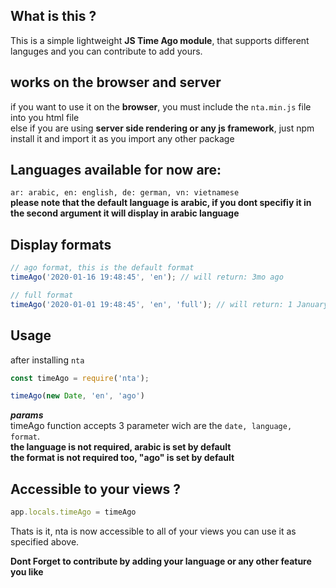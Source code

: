 ## What is this ?
This is a simple lightweight **JS Time Ago module**,
that supports different languges and you can contribute to add yours.

## works on the browser and server
if you want to use it on the **browser**, you must include the `nta.min.js` file into you html file
<br/>
else if you are using **server side rendering or any js framework**, just npm install it and import it as you import any other package 


## Languages available for now are:
`ar: arabic, en: english, de: german, vn: vietnamese`  
**please note that the default language is arabic, if you dont specifiy it in the second argument it will display in arabic language**

## Display formats

```javascript
// ago format, this is the default format
timeAgo('2020-01-16 19:48:45', 'en'); // will return: 3mo ago

// full format
timeAgo('2020-01-01 19:48:45', 'en', 'full'); // will return: 1 January

```

## Usage
after installing `nta`

```javascript
const timeAgo = require('nta');

timeAgo(new Date, 'en', 'ago')
```

***params*** <br/>
timeAgo function accepts 3 parameter wich are the `date, language, format`. <br/>
**the language is not required, arabic is set by default** <br/>
**the format is not required too, "ago" is set by default**


## Accessible to your views ?

```javascript
app.locals.timeAgo = timeAgo
```
Thats is it, nta is now accessible to all of your views you can use it as specified above.


**Dont Forget to contribute by adding your language or any other feature you like**
